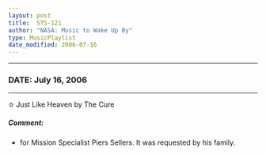 ```yaml
---
layout: post
title:  STS-121
author: "NASA: Music to Wake Up By"
type: MusicPlaylist
date_modified: 2006-07-16
---
```


----
### DATE: July 16, 2006
----
✫ Just Like Heaven by The Cure

##### Comment:
* for Mission Specialist Piers Sellers. It was requested by his family.
